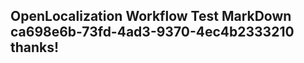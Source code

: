 <properties
ms.topic="hero-topic"
ms.test1="hero-topic"
ms.test2="test"/>

## OpenLocalization Workflow Test MarkDown ca698e6b-73fd-4ad3-9370-4ec4b2333210 thanks!
